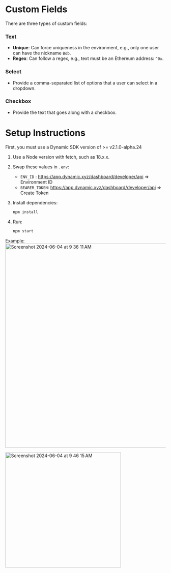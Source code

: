 # Custom Fields

There are three types of custom fields:

### Text

- **Unique**: Can force uniqueness in the environment, e.g., only one user can have the nickname `Bob`.
- **Regex**: Can follow a regex, e.g., text must be an Ethereum address: `^0x`.

### Select

- Provide a comma-separated list of options that a user can select in a dropdown.

### Checkbox

- Provide the text that goes along with a checkbox.

# Setup Instructions

First, you must use a Dynamic SDK version of >= v2.1.0-alpha.24

1. Use a Node version with fetch, such as 18.x.x.
2. Swap these values in `.env`:

   - `ENV_ID` : https://app.dynamic.xyz/dashboard/developer/api => Environment ID
   - `BEARER_TOKEN`: https://app.dynamic.xyz/dashboard/developer/api => Create Token

3. Install dependencies:

   ```bash
   npm install
   ```

4. Run:
   ```bash
   npm start
   ```

Example:
<img width="643" alt="Screenshot 2024-06-04 at 9 36 11 AM" src="https://github.com/dynamic-labs/custom-fields-cli/assets/100806611/a09bccd3-f3f6-4335-9ed9-8285bc8bf33b">

<img width="363" alt="Screenshot 2024-06-04 at 9 46 15 AM" src="https://github.com/dynamic-labs/custom-fields-cli/assets/100806611/2f3aaf72-ddef-4e69-a20e-8d19afb3e394">

